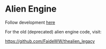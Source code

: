 # Alien Engine

Follow development [here](http://www.faide.net/)



For the old (deprecated) alien engine code, visit:

https://github.com/FaideWW/thealien_legacy
